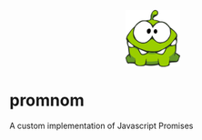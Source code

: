 <p align="center"><img src="assets/omnom.png" height=100 /></p>

# promnom

A custom implementation of Javascript Promises
